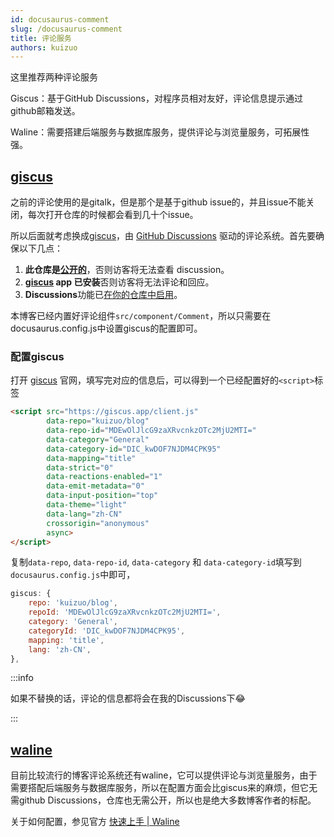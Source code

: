 ```yaml
---
id: docusaurus-comment
slug: /docusaurus-comment
title: 评论服务
authors: kuizuo
---
```


这里推荐两种评论服务

Giscus：基于GitHub Discussions，对程序员相对友好，评论信息提示通过github邮箱发送。

Waline：需要搭建后端服务与数据库服务，提供评论与浏览量服务，可拓展性强。

## [giscus](https://giscus.app)

之前的评论使用的是gitalk，但是那个是基于github issue的，并且issue不能关闭，每次打开仓库的时候都会看到几十个issue。

所以后面就考虑换成[giscus](https://giscus.app/zh-CN)，由 [GitHub Discussions](https://docs.github.com/en/discussions) 驱动的评论系统。首先要确保以下几点：

1. **此仓库是[公开的](https://docs.github.com/en/github/administering-a-repository/managing-repository-settings/setting-repository-visibility#making-a-repository-public)**，否则访客将无法查看 discussion。
2. **[giscus](https://github.com/apps/giscus) app 已安装**否则访客将无法评论和回应。
3. **Discussions**功能已[在你的仓库中启用](https://docs.github.com/en/github/administering-a-repository/managing-repository-settings/enabling-or-disabling-github-discussions-for-a-repository)。

本博客已经内置好评论组件`src/component/Comment`，所以只需要在docusaurus.config.js中设置giscus的配置即可。

### 配置giscus

打开 [giscus](https://giscus.app/) 官网，填写完对应的信息后，可以得到一个已经配置好的`<script>`标签

```html
<script src="https://giscus.app/client.js"
        data-repo="kuizuo/blog"
        data-repo-id="MDEwOlJlcG9zaXRvcnkzOTc2MjU2MTI="
        data-category="General"
        data-category-id="DIC_kwDOF7NJDM4CPK95"
        data-mapping="title"
        data-strict="0"
        data-reactions-enabled="1"
        data-emit-metadata="0"
        data-input-position="top"
        data-theme="light"
        data-lang="zh-CN"
        crossorigin="anonymous"
        async>
</script>
```

复制`data-repo`, `data-repo-id`, `data-category` 和 `data-category-id`填写到`docusaurus.config.js`中即可，

```javascript title='docusaurus.config.js'
giscus: {
    repo: 'kuizuo/blog',
    repoId: 'MDEwOlJlcG9zaXRvcnkzOTc2MjU2MTI=',
    category: 'General',
    categoryId: 'DIC_kwDOF7NJDM4CPK95',
    mapping: 'title',
    lang: 'zh-CN',
},
```

:::info

如果不替换的话，评论的信息都将会在我的Discussions下😂

:::

## [waline](https://github.com/walinejs/waline)

目前比较流行的博客评论系统还有waline，它可以提供评论与浏览量服务，由于需要搭配后端服务与数据库服务，所以在配置方面会比giscus来的麻烦，但它无需github Discussions，仓库也无需公开，所以也是绝大多数博客作者的标配。

关于如何配置，参见官方 [快速上手 | Waline](https://waline.js.org/guide/get-started.html)